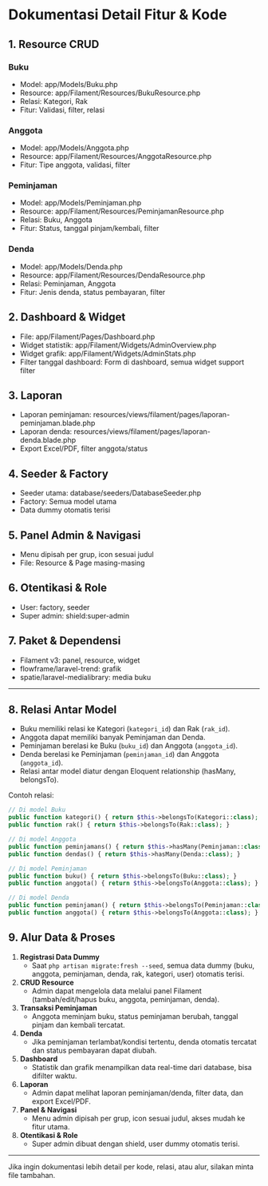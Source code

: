 # Dokumentasi Detail Fitur & Kode

## 1. Resource CRUD

### Buku

-   Model: app/Models/Buku.php
-   Resource: app/Filament/Resources/BukuResource.php
-   Relasi: Kategori, Rak
-   Fitur: Validasi, filter, relasi

### Anggota

-   Model: app/Models/Anggota.php
-   Resource: app/Filament/Resources/AnggotaResource.php
-   Fitur: Tipe anggota, validasi, filter

### Peminjaman

-   Model: app/Models/Peminjaman.php
-   Resource: app/Filament/Resources/PeminjamanResource.php
-   Relasi: Buku, Anggota
-   Fitur: Status, tanggal pinjam/kembali, filter

### Denda

-   Model: app/Models/Denda.php
-   Resource: app/Filament/Resources/DendaResource.php
-   Relasi: Peminjaman, Anggota
-   Fitur: Jenis denda, status pembayaran, filter

## 2. Dashboard & Widget

-   File: app/Filament/Pages/Dashboard.php
-   Widget statistik: app/Filament/Widgets/AdminOverview.php
-   Widget grafik: app/Filament/Widgets/AdminStats.php
-   Filter tanggal dashboard: Form di dashboard, semua widget support filter

## 3. Laporan

-   Laporan peminjaman: resources/views/filament/pages/laporan-peminjaman.blade.php
-   Laporan denda: resources/views/filament/pages/laporan-denda.blade.php
-   Export Excel/PDF, filter anggota/status

## 4. Seeder & Factory

-   Seeder utama: database/seeders/DatabaseSeeder.php
-   Factory: Semua model utama
-   Data dummy otomatis terisi

## 5. Panel Admin & Navigasi

-   Menu dipisah per grup, icon sesuai judul
-   File: Resource & Page masing-masing

## 6. Otentikasi & Role

-   User: factory, seeder
-   Super admin: shield:super-admin

## 7. Paket & Dependensi

-   Filament v3: panel, resource, widget
-   flowframe/laravel-trend: grafik
-   spatie/laravel-medialibrary: media buku

---

## 8. Relasi Antar Model

-   Buku memiliki relasi ke Kategori (`kategori_id`) dan Rak (`rak_id`).
-   Anggota dapat memiliki banyak Peminjaman dan Denda.
-   Peminjaman berelasi ke Buku (`buku_id`) dan Anggota (`anggota_id`).
-   Denda berelasi ke Peminjaman (`peminjaman_id`) dan Anggota (`anggota_id`).
-   Relasi antar model diatur dengan Eloquent relationship (hasMany, belongsTo).

Contoh relasi:

```php
// Di model Buku
public function kategori() { return $this->belongsTo(Kategori::class); }
public function rak() { return $this->belongsTo(Rak::class); }

// Di model Anggota
public function peminjamans() { return $this->hasMany(Peminjaman::class); }
public function dendas() { return $this->hasMany(Denda::class); }

// Di model Peminjaman
public function buku() { return $this->belongsTo(Buku::class); }
public function anggota() { return $this->belongsTo(Anggota::class); }

// Di model Denda
public function peminjaman() { return $this->belongsTo(Peminjaman::class); }
public function anggota() { return $this->belongsTo(Anggota::class); }
```

## 9. Alur Data & Proses

1. **Registrasi Data Dummy**
    - Saat `php artisan migrate:fresh --seed`, semua data dummy (buku, anggota, peminjaman, denda, rak, kategori, user) otomatis terisi.
2. **CRUD Resource**
    - Admin dapat mengelola data melalui panel Filament (tambah/edit/hapus buku, anggota, peminjaman, denda).
3. **Transaksi Peminjaman**
    - Anggota meminjam buku, status peminjaman berubah, tanggal pinjam dan kembali tercatat.
4. **Denda**
    - Jika peminjaman terlambat/kondisi tertentu, denda otomatis tercatat dan status pembayaran dapat diubah.
5. **Dashboard**
    - Statistik dan grafik menampilkan data real-time dari database, bisa difilter waktu.
6. **Laporan**
    - Admin dapat melihat laporan peminjaman/denda, filter data, dan export Excel/PDF.
7. **Panel & Navigasi**
    - Menu admin dipisah per grup, icon sesuai judul, akses mudah ke fitur utama.
8. **Otentikasi & Role**
    - Super admin dibuat dengan shield, user dummy otomatis terisi.

---

Jika ingin dokumentasi lebih detail per kode, relasi, atau alur, silakan minta file tambahan.
